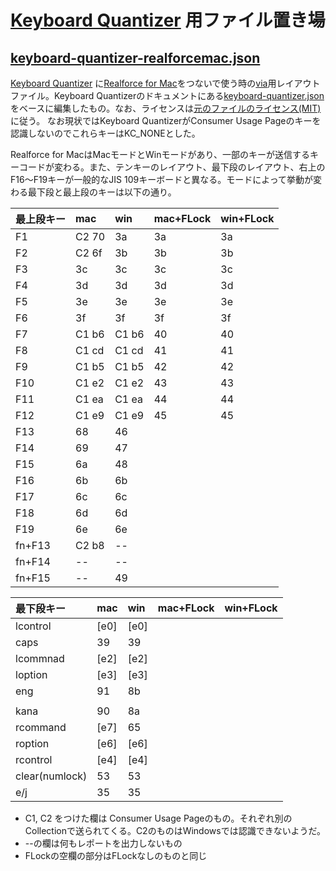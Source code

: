 # [Keyboard Quantizer](https://github.com/sekigon-gonnoc/keyboard-quantizer-doc) 用ファイル置き場

## [keyboard-quantizer-realforcemac.json](keyboard-quantizer-realforcemac.json)

[Keyboard Quantizer](https://github.com/sekigon-gonnoc/keyboard-quantizer-doc) に[Realforce for Mac](https://www.realforce.co.jp/products/R2-JPVM-WH/)をつないで使う時の[via](https://caniusevia.com/)用レイアウトファイル。Keyboard Quantizerのドキュメントにある[keyboard-quantizer.json](https://github.com/sekigon-gonnoc/keyboard-quantizer-doc/blob/master/keyboard-quantizer.json)をベースに編集したもの。なお、ライセンスは[元のファイルのライセンス(MIT)](https://github.com/sekigon-gonnoc/keyboard-quantizer-doc/blob/master/LICENSE)に従う。
なお現状ではKeyboard QuantizerがConsumer Usage Pageのキーを認識しないのでこれらキーはKC_NONEとした。

Realforce for MacはMacモードとWinモードがあり、一部のキーが送信するキーコードが変わる。また、テンキーのレイアウト、最下段のレイアウト、右上のF16～F19キーが一般的なJIS 109キーボードと異なる。モードによって挙動が変わる最下段と最上段のキーは以下の通り。

| 最上段キー            | mac    | win    | mac+FLock | win+FLock |
|:---------------|:-------|:-------|:-----------|:-----------|
| F1             | C2 70  | 3a     |        3a |        3a |
| F2             | C2 6f  | 3b     |        3b |        3b |
| F3             | 3c     | 3c     |        3c |        3c |
| F4             | 3d     | 3d     |        3d |        3d |
| F5             | 3e     | 3e     |        3e |        3e |
| F6             | 3f     | 3f     |        3f |        3f |
| F7             | C1  b6 | C1  b6 |        40 |        40 |
| F8             | C1  cd | C1  cd |        41 |        41 |
| F9             | C1  b5 | C1  b5 |        42 |        42 |
| F10            | C1  e2 | C1  e2 |        43 |        43 |
| F11            | C1  ea | C1  ea |        44 |        44 |
| F12            | C1  e9 | C1  e9 |        45 |        45 |
| F13            | 68     | 46     |           |           |
| F14            | 69     | 47     |           |           |
| F15            | 6a     | 48     |           |           |
| F16            | 6b     | 6b     |           |           |
| F17            | 6c     | 6c     |           |           |
| F18            | 6d     | 6d     |           |           |
| F19            | 6e     | 6e     |           |           |
| fn+F13         | C2 b8  | --     |           |           |
| fn+F14         | --     | --     |           |           |
| fn+F15         | --     | 49     |           |           |

| 最下段キー            | mac    | win    | mac+FLock | win+FLock |
|:---------------|:-------|:-------|:-----------|:-----------|
| lcontrol       | [e0]   | [e0]   |           |           |
| caps           | 39     | 39     |           |           |
| lcommnad       | [e2]   | [e2]   |           |           |
| loption        | [e3]   | [e3]   |           |           |
| eng            | 91     | 8b     |           |           |
|                |        |        |           |           |
| kana           | 90     | 8a     |           |           |
| rcommand       | [e7]   | 65     |           |           |
| roption        | [e6]   | [e6]   |           |           |
| rcontrol       | [e4]   | [e4]   |           |           |
| clear(numlock) | 53     | 53     |           |           |
| e/j            | 35     | 35     |           |           |

 + C1, C2 をつけた欄は Consumer Usage Pageのもの。それぞれ別のCollectionで送られてくる。C2のものはWindowsでは認識できないようだ。
 + --の欄は何もレポートを出力しないもの
 + FLockの空欄の部分はFLockなしのものと同じ
